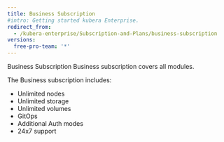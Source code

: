```yaml
---
title: Business Subscription 
#intro: Getting started kubera Enterprise.
redirect_from:
  - /kubera-enterprise/Subscription-and-Plans/business-subscription
versions:
  free-pro-team: '*'
---
```


Business Subscription
Business subscription covers all modules.

The Business subscription includes:
- Unlimited nodes
- Unlimited storage
- Unlimited volumes
- GitOps
- Additional Auth modes
- 24x7 support

